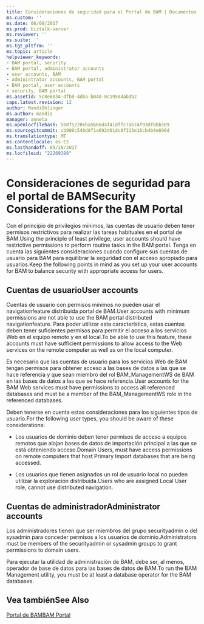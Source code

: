 ```yaml
---
title: Consideraciones de seguridad para el Portal de BAM | Documentos de Microsoft
ms.custom: ''
ms.date: 06/08/2017
ms.prod: biztalk-server
ms.reviewer: ''
ms.suite: ''
ms.tgt_pltfrm: ''
ms.topic: article
helpviewer_keywords:
- BAM portal, security
- BAM portal, administrator accounts
- user accounts, BAM
- administrator accounts, BAM portal
- BAM portal, user accounts
- security, BAM portal
ms.assetid: 5c8e6034-dfb8-4dba-b040-0c19504abdb2
caps.latest.revision: 12
author: MandiOhlinger
ms.author: mandia
manager: anneta
ms.openlocfilehash: 5b0f5220eba5b66daf41dffc7ab74f93df8bb509
ms.sourcegitcommit: cb908c540d8f1a692d01dc8f313e16cb4b4e696d
ms.translationtype: MT
ms.contentlocale: es-ES
ms.lasthandoff: 09/20/2017
ms.locfileid: "22269388"
---
```

# <a name="security-considerations-for-the-bam-portal"></a><span data-ttu-id="7aacf-102">Consideraciones de seguridad para el portal de BAM</span><span class="sxs-lookup"><span data-stu-id="7aacf-102">Security Considerations for the BAM Portal</span></span>
<span data-ttu-id="7aacf-103">Con el principio de privilegios mínimos, las cuentas de usuario deben tener permisos restrictivos para realizar las tareas habituales en el portal de BAM.</span><span class="sxs-lookup"><span data-stu-id="7aacf-103">Using the principle of least privilege, user accounts should have restrictive permissions to perform routine tasks in the BAM portal.</span></span> <span data-ttu-id="7aacf-104">Tenga en cuenta las siguientes consideraciones cuando configure sus cuentas de usuario para BAM para equilibrar la seguridad con el acceso apropiado para usuarios.</span><span class="sxs-lookup"><span data-stu-id="7aacf-104">Keep the following points in mind as you set up your user accounts for BAM to balance security with appropriate access for users.</span></span>  
  
## <a name="user-accounts"></a><span data-ttu-id="7aacf-105">Cuentas de usuario</span><span class="sxs-lookup"><span data-stu-id="7aacf-105">User accounts</span></span>  
 <span data-ttu-id="7aacf-106">Cuentas de usuario con permisos mínimos no pueden usar el navigationfeature distribuida portal de BAM.</span><span class="sxs-lookup"><span data-stu-id="7aacf-106">User accounts with minimum permissions are not able to use the BAM portal distributed navigationfeature.</span></span> <span data-ttu-id="7aacf-107">Para poder utilizar esta característica, estas cuentas deben tener suficientes permisos para permitir el acceso a los servicios Web en el equipo remoto y en el local.</span><span class="sxs-lookup"><span data-stu-id="7aacf-107">To be able to use this feature, these accounts must have sufficient permissions to allow access to the Web services on the remote computer as well as on the local computer.</span></span>  
  
 <span data-ttu-id="7aacf-108">Es necesario que las cuentas de usuario para los servicios Web de BAM tengan permisos para obtener acceso a las bases de datos a las que se hace referencia y que sean miembro del rol BAM_ManagementWS de BAM en las bases de datos a las que se hace referencia.</span><span class="sxs-lookup"><span data-stu-id="7aacf-108">User accounts for the BAM Web services must have permissions to access all referenced databases and must be a member of the BAM_ManagementWS role in the referenced databases.</span></span>  
  
 <span data-ttu-id="7aacf-109">Deben tenerse en cuenta estas consideraciones para los siguientes tipos de usuario.</span><span class="sxs-lookup"><span data-stu-id="7aacf-109">For the following user types, you should be aware of these considerations:</span></span>  
  
-   <span data-ttu-id="7aacf-110">Los usuarios de dominio deben tener permisos de acceso a equipos remotos que alojan bases de datos de importación principal a las que se está obteniendo acceso.</span><span class="sxs-lookup"><span data-stu-id="7aacf-110">Domain Users, must have access permissions on remote computers that host Primary Import databases that are being accessed.</span></span>  
  
-   <span data-ttu-id="7aacf-111">Los usuarios que tienen asignados un rol de usuario local no pueden utilizar la exploración distribuida.</span><span class="sxs-lookup"><span data-stu-id="7aacf-111">Users who are assigned Local User role, cannot use distributed navigation.</span></span>  
  
## <a name="administrator-accounts"></a><span data-ttu-id="7aacf-112">Cuentas de administrador</span><span class="sxs-lookup"><span data-stu-id="7aacf-112">Administrator accounts</span></span>  
 <span data-ttu-id="7aacf-113">Los administradores tienen que ser miembros del grupo securityadmin o del sysadmin para conceder permisos a los usuarios de dominio.</span><span class="sxs-lookup"><span data-stu-id="7aacf-113">Administrators must be members of the securityadmin or sysadmin groups to grant permissions to domain users.</span></span>  
  
 <span data-ttu-id="7aacf-114">Para ejecutar la utilidad de administración de BAM, debe ser, al menos, operador de base de datos para las bases de datos de BAM.</span><span class="sxs-lookup"><span data-stu-id="7aacf-114">To run the BAM Management utility, you must be at least a database operator for the BAM databases.</span></span>  
  
## <a name="see-also"></a><span data-ttu-id="7aacf-115">Vea también</span><span class="sxs-lookup"><span data-stu-id="7aacf-115">See Also</span></span>  
 [<span data-ttu-id="7aacf-116">Portal de BAM</span><span class="sxs-lookup"><span data-stu-id="7aacf-116">BAM Portal</span></span>](../core/bam-portal.md)